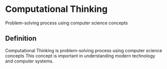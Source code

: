 # Computational Thinking

Problem-solving process using computer science concepts

## Definition
Computational Thinking is problem-solving process using computer science concepts This concept is important in understanding modern technology and computer systems.
